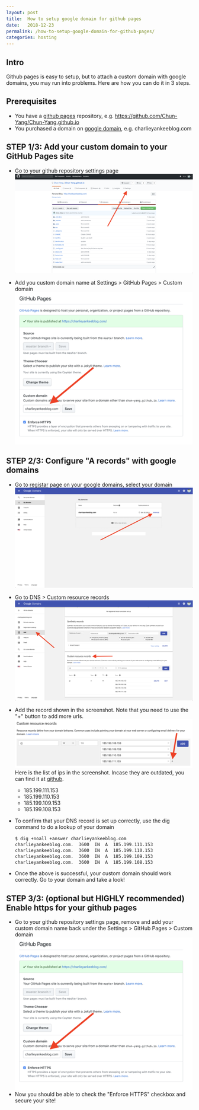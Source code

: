 ```yaml
---
layout: post
title:  How to setup google domain for github pages
date:   2018-12-23
permalink: /how-to-setup-google-domain-for-github-pages/
categories: hosting
---
```

## Intro
Github pages is easy to setup, but to attach a custom domain with google domains, you may run into problems. Here are how you can do it in 3 steps.

## Prerequisites
- You have a [github pages](https://pages.github.com/) repository, e.g. https://github.com/Chun-Yang/Chun-Yang.github.io
- You purchased a domain on [google domain](https://www.domains.google), e.g. charlieyankeeblog.com

## STEP 1/3: Add your custom domain to your GitHub Pages site
- Go to your github repository settings page
  ![GitHub Settings](/assets/image/google-domains-and-github-pages/github-settings.png)

- Add you custom domain name at Settings > GitHub Pages > Custom domain
  ![GitHub Settings Github Pages](/assets/image/google-domains-and-github-pages/github-github-pages.png)

## STEP 2/3: Configure "A records" with google domains
- Go to [registar](https://domains.google.com/m/registrar/) page on your google domains, select your domain
  ![Google Domain Register](/assets/image/google-domains-and-github-pages/google-domain-list.png)

- Go to DNS > Custom resource records
  ![DNS Custom resource records](/assets/image/google-domains-and-github-pages/google-domain-custom-resource.png)

- Add the record shown in the screenshot. Note that you need to use the "+" button to add more urls.
  ![A record](/assets/image/google-domains-and-github-pages/google-domains-a-record.png)
  Here is the list of ips in the screenshot. Incase they are outdated, you can find it at [github](https://help.github.com/articles/setting-up-an-apex-domain/#configuring-a-records-with-your-dns-provider).
  - 185.199.111.153
  - 185.199.110.153
  - 185.199.109.153
  - 185.199.108.153

- To confirm that your DNS record is set up correctly, use the dig command to do a lookup of your domain
  ```
  $ dig +noall +answer charlieyankeeblog.com
  charlieyankeeblog.com.  3600  IN  A  185.199.111.153
  charlieyankeeblog.com.  3600  IN  A  185.199.110.153
  charlieyankeeblog.com.  3600  IN  A  185.199.109.153
  charlieyankeeblog.com.  3600  IN  A  185.199.108.153
  ```

- Once the above is successful, your custom domain should work correctly. Go to your domain and take a look!

## STEP 3/3: (optional but HIGHLY recommended) Enable https for your github pages
- Go to your github repository settings page,
  remove and add your custom domain name back under the Settings > GitHub Pages > Custom domain
  ![GitHub Settings Github Pages](/assets/image/google-domains-and-github-pages/github-github-pages.png)
- Now you should be able to check the "Enforce HTTPS" checkbox and secure your site!
